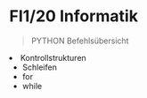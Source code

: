# FI1/20 Informatik

> PYTHON Befehlsübersicht

 <li>Kontrollstrukturen
    <ul>
      <li>Schleifen</li>
      <li>for</li>
      <li>while</li>
    </ul>
  </li>
